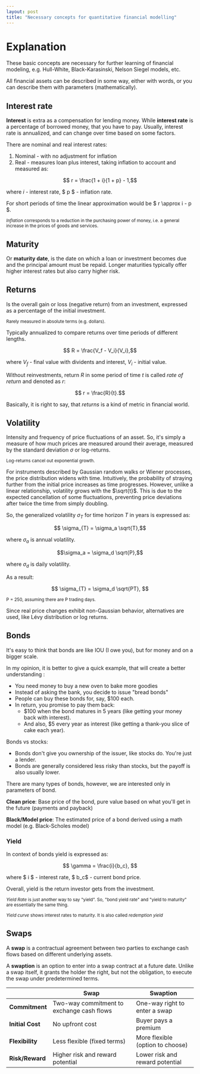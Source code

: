 ```yaml
---
layout: post
title: "Necessary concepts for quantitative financial modelling"
---
```


# Explanation

These basic concepts are necessary for further learning of financial modeling, e.g. Hull-White, Black-Karasinski, Nelson Siegel models, etc. 



All financial assets can be described in some way, either with words, or you can describe them with parameters (mathematically).

## Interest rate

**Interest** is extra as a compensation for lending money. 
While **interest rate** is a percentage of borrowed money, that you have to pay.  Usually, interest rate is annualized, and can change over time based on some factors.  

There are nominal and real interest rates:

1. Nominal - with no adjustment for inflation
2. Real - measures loan plus interest, taking inflation to account and measured as:

$$ r = \frac{1 + i}{1 + p} - 1,$$

where $i$ - interest rate, $ p $ - inflation rate.

For short periods of time the linear approximation would be $ r \approx i - p $.

<sub> _Inflation_ corresponds to a reduction in the purchasing power of money, i.e. a general increase in the prices of goods and services.<sub>

## Maturity 

Or **maturity date**, is the date on which a loan or investment becomes due and the principal amount must be repaid. Longer maturities typically offer higher interest rates but also carry higher risk.

## Returns 

Is the overall gain or loss (negative return) from an investment, expressed as a percentage of the initial investment. 

<sub>Rarely measured in absolute terms (e.g. dollars). <sub>

Typically annualized to compare returns over time periods of different lengths.

$$ R = \frac{V_f - V_i}{V_i},$$

where $V_f$ - final value with dividents and interest, $V_i$ - initial value.

Without reinvestments, return $R$ in some period of time $t$ is called _rate of return_ and denoted as $r$:

$$ r = \frac{R}{t}.$$ 

Basically, it is right to say, that _returns_ is a kind of metric in financial world.

## Volatility

Intensity and frequency of price fluctuations of an asset. So, it's simply a measure of how much prices are measured around their average, measured by the standard deviation $\sigma$ or log-returns.

<sub> Log-returns cancel out exponential growth. <sub>


For instruments described by Gaussian random walks or Wiener processes, the price distribution widens with time. Intuitively, the probability of straying further from the initial price increases as time progresses. However, unlike a linear relationship, volatility grows with the $\sqrt{t}$. This is due to the expected cancellation of some fluctuations, preventing price deviations after twice the time from simply doubling. 

So, the generalized volatility $\sigma_T$ for time horizon $T$ in years is expressed as:

$$ \sigma_{T} = \sigma_a \sqrt{T},$$

where $\sigma_a$ is annual volatility.

$$\sigma_a = \sigma_d \sqrt{P},$$

where $\sigma_d$ is daily volatility.

As a result:

$$ \sigma_{T} = \sigma_d \sqrt{PT}, $$

<sub> P = 250, assuming there are P trading days. <sub>

Since real price changes exhibit non-Gaussian behavior, alternatives are used, like Lévy distribution or log returns.

## Bonds 

It's easy to think that bonds are like IOU (I owe you), but for money and on a bigger scale.

In my opinion, it is better to give a quick example, that will create a better understanding :


* You need money to buy a new oven to bake more goodies
* Instead of asking the bank, you decide to issue "bread bonds"
* People can buy these bonds for, say, $100 each.
* In return, you promise to pay them back:
   * $100 when the bond matures in 5 years (like getting your money back with interest).
   * And also, $5 every year as interest (like getting a thank-you slice of cake each year).

Bonds vs stocks:

* Bonds don't give you ownership of the issuer, like stocks do. You're just a lender.
* Bonds are generally considered less risky than stocks, but the payoff is also usually lower.

There are many types of bonds, however, we are interested only in parameters of bond.

**Clean price**: Base price of the bond, pure value based on what you'll get in the future (payments and payback)

**Black/Model price**: The estimated price of a bond derived using a math model (e.g. Black-Scholes model)

### Yield 

In context of bonds yield is expressed as:

$$ \gamma = \frac{i}{b_c},  $$

where $ i $ - interest rate, $ b_c$ - current bond price.

Overall, yield is the return investor gets from the investment.

<sub> _Yield Rate_ is just another way to say "yield". So, "bond yield rate" and "yield to maturity" are essentially the same thing. <sub>

<sub> _Yield curve_ shows interest rates to maturity. It is also called _redemption yield_ <sub>


## Swaps

A **swap** is a contractual agreement between two parties to exchange cash flows based on different underlying assets.

A **swaption** is an option to enter into a swap contract at a future date. Unlike a swap itself, it grants the holder the right, but not the obligation, to execute the swap under predetermined terms.

|  | Swap | Swaption |
|---|---|---|
| **Commitment** | Two-way commitment to exchange cash flows | One-way right to enter a swap |
| **Initial Cost** | No upfront cost | Buyer pays a premium |
| **Flexibility** | Less flexible (fixed terms) | More flexible (option to choose) |
| **Risk/Reward** | Higher risk and reward potential | Lower risk and reward potential |
